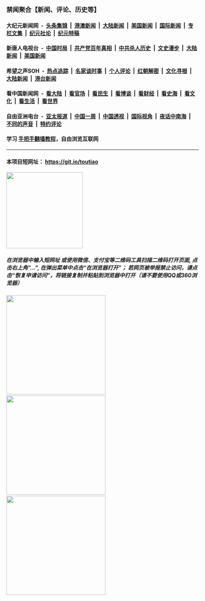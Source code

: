 ### 禁闻聚合【新闻、评论、历史等】

#### 大纪元新闻网 &nbsp;-&nbsp; [头条集锦](indexes/E头条集锦.md?t=02090311) &nbsp;|&nbsp; [港澳新闻](indexes/E港澳新闻.md?t=02090311)  &nbsp;|&nbsp; [大陆新闻](indexes/E大陆新闻.md?t=02090311) &nbsp;|&nbsp; [美国新闻](indexes/E美国新闻.md?t=02090311) &nbsp;|&nbsp; [国际新闻](indexes/E国际新闻.md?t=02090311) &nbsp;|&nbsp; [专栏文集](indexes/E专栏文集.md?t=02090311) &nbsp;|&nbsp; [纪元社论](indexes/E纪元社论.md?t=02090311) &nbsp;|&nbsp; [纪元特稿](indexes/E纪元特稿.md?t=02090311) 

#### 新唐人电视台 &nbsp;-&nbsp; [中国时局](indexes/N中国时局.md?t=02090311) &nbsp;|&nbsp; [共产党百年真相](indexes/N共产党百年真相.md?t=02090311) &nbsp;|&nbsp; [中共杀人历史](indexes/N中共杀人历史.md?t=02090311) &nbsp;|&nbsp; [文史漫步](indexes/N文史漫步.md?t=02090311) &nbsp;|&nbsp; [大陆新闻](indexes/N大陆新闻.md?t=02090311) &nbsp;|&nbsp; [美国新闻](indexes/N美国新闻.md?t=02090311)

#### 希望之声SOH &nbsp;-&nbsp; [热点追踪](indexes/H热点追踪.md?t=02090311) &nbsp;|&nbsp; [名家谈时事](indexes/H名家谈时事.md?t=02090311) &nbsp;|&nbsp; [个人评论](indexes/H个人评论.md?t=02090311)  &nbsp;|&nbsp; [红朝解密](indexes/H红朝解密.md?t=02090311) &nbsp;|&nbsp; [文化寻根](indexes/H文化寻根.md?t=02090311) &nbsp;|&nbsp; [大陆新闻](indexes/H大陆新闻.md?t=02090311) &nbsp;|&nbsp; [港台新闻](indexes/H港台新闻.md?t=02090311)

#### 看中国新闻网 &nbsp;-&nbsp; [看大陆](indexes/S看大陆.md?t=02090311) &nbsp;|&nbsp; [看官场](indexes/S看官场.md?t=02090311) &nbsp;|&nbsp; [看民生](indexes/S看民生.md?t=02090311)  &nbsp;|&nbsp; [看博谈](indexes/S看博谈.md?t=02090311) &nbsp;|&nbsp; [看财经](indexes/S看财经.md?t=02090311) &nbsp;|&nbsp; [看史海](indexes/S看史海.md?t=02090311) &nbsp;|&nbsp; [看文化](indexes/S看文化.md?t=02090311) &nbsp;|&nbsp; [看生活](indexes/S看生活.md?t=02090311) &nbsp;|&nbsp; [看世界](indexes/S看世界.md?t=02090311)

#### 自由亚洲电台 &nbsp;-&nbsp; [亚太报道](indexes/R亚太报道.md?t=02090311) &nbsp;|&nbsp; [中国一周](indexes/R中国一周.md?t=02090311) &nbsp;|&nbsp; [中国透视](indexes/R中国透视.md?t=02090311)  &nbsp;|&nbsp; [国际视角](indexes/R国际视角.md?t=02090311) &nbsp;|&nbsp; [夜话中南海](indexes/R夜话中南海.md?t=02090311) &nbsp;|&nbsp; [不同的声音](indexes/R不同的声音.md?t=02090311) &nbsp;|&nbsp; [特约评论](indexes/R特约评论.md?t=02090311)

#### 学习 [手把手翻墙教程](https://github.com/gfw-breaker/guides/wiki)，自由浏览互联网

----

#### 本项目短网址： https://git.io/toutiao
<img src="https://raw.githubusercontent.com/gfw-breaker/banned-news/master/scripts/img/qr.png" width="200px"/>  

##### 在浏览器中输入短网址 或使用微信、支付宝等二维码工具扫描二维码打开页面, 点击右上角"...", 在弹出菜单中点击“在浏览器打开”； 若网页被举报禁止访问，请点击“恢复申请访问”，将链接复制并粘贴到浏览器中打开（请不要使用QQ或360浏览器）

<img src="https://raw.githubusercontent.com/gfw-breaker/banned-news/master/scripts/img/1.png" width="260px"/> &nbsp; <img src="https://raw.githubusercontent.com/gfw-breaker/banned-news/master/scripts/img/2.png" width="260px"/> &nbsp; <img src="https://raw.githubusercontent.com/gfw-breaker/banned-news/master/scripts/img/3.png" width="260px"/>
